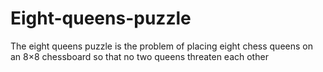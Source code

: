 # Eight-queens-puzzle
The eight queens puzzle is the problem of placing eight chess queens on an 8×8 chessboard so that no two queens threaten each other
